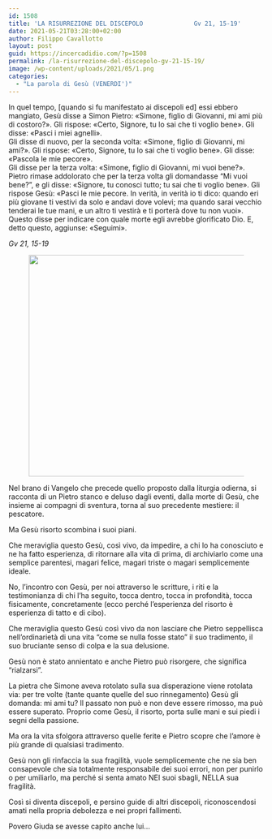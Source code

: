 ```yaml
---
id: 1508
title: 'LA RISURREZIONE DEL DISCEPOLO              Gv 21, 15-19'
date: 2021-05-21T03:28:00+02:00
author: Filippo Cavallotto
layout: post
guid: https://incercadidio.com/?p=1508
permalink: /la-risurrezione-del-discepolo-gv-21-15-19/
image: /wp-content/uploads/2021/05/1.png
categories:
  - "La parola di Gesù (VENERDI')"
---
```

  
  
In quel tempo, [quando si fu manifestato ai discepoli ed] essi ebbero mangiato, Gesù disse a Simon Pietro: «Simone, figlio di Giovanni, mi ami più di costoro?». Gli rispose: «Certo, Signore, tu lo sai che ti voglio bene». Gli disse: «Pasci i miei agnelli».  
Gli disse di nuovo, per la seconda volta: «Simone, figlio di Giovanni, mi ami?». Gli rispose: «Certo, Signore, tu lo sai che ti voglio bene». Gli disse: «Pascola le mie pecore».  
Gli disse per la terza volta: «Simone, figlio di Giovanni, mi vuoi bene?». Pietro rimase addolorato che per la terza volta gli domandasse &#8220;Mi vuoi bene?&#8221;, e gli disse: «Signore, tu conosci tutto; tu sai che ti voglio bene». Gli rispose Gesù: «Pasci le mie pecore. In verità, in verità io ti dico: quando eri più giovane ti vestivi da solo e andavi dove volevi; ma quando sarai vecchio tenderai le tue mani, e un altro ti vestirà e ti porterà dove tu non vuoi».  
Questo disse per indicare con quale morte egli avrebbe glorificato Dio. E, detto questo, aggiunse: «Seguimi». 

<p class="has-text-align-right">
  <em>Gv 21, 15-19</em>
</p><figure class="wp-block-image size-large is-resized">

<img src="https://incercadidio.com/wp-content/uploads/2021/05/2.png" alt="" class="wp-image-1509" width="818" height="437" srcset="https://incercadidio.com/wp-content/uploads/2021/05/2.png 775w, https://incercadidio.com/wp-content/uploads/2021/05/2-300x160.png 300w, https://incercadidio.com/wp-content/uploads/2021/05/2-768x410.png 768w" sizes="(max-width: 818px) 100vw, 818px" /> </figure> 

Nel brano di Vangelo che precede quello proposto dalla liturgia odierna, si racconta di un Pietro stanco e deluso dagli eventi, dalla morte di Gesù, che insieme ai compagni di sventura, torna al suo precedente mestiere: il pescatore.

Ma Gesù risorto scombina i suoi piani.

Che meraviglia questo Gesù, così vivo, da impedire, a chi lo ha conosciuto e ne ha fatto esperienza, di ritornare alla vita di prima, di archiviarlo come una semplice parentesi, magari felice, magari triste o magari semplicemente ideale.

No, l&#8217;incontro con Gesù, per noi attraverso le scritture, i riti e la testimonianza di chi l&#8217;ha seguito, tocca dentro, tocca in profondità, tocca fisicamente, concretamente (ecco perché l&#8217;esperienza del risorto è esperienza di tatto e di cibo).

Che meraviglia questo Gesù così vivo da non lasciare che Pietro seppellisca nell&#8217;ordinarietà di una vita “come se nulla fosse stato” il suo tradimento, il suo bruciante senso di colpa e la sua delusione.

Gesù non è stato annientato e anche Pietro può risorgere, che significa “rialzarsi”.

La pietra che Simone aveva rotolato sulla sua disperazione viene rotolata via: per tre volte (tante quante quelle del suo rinnegamento) Gesù gli domanda: mi ami tu? Il passato non può e non deve essere rimosso, ma può essere superato. Proprio come Gesù, il risorto, porta sulle mani e sui piedi i segni della passione.

Ma ora la vita sfolgora attraverso quelle ferite e Pietro scopre che l&#8217;amore è più grande di qualsiasi tradimento. 

Gesù non gli rinfaccia la sua fragilità, vuole semplicemente che ne sia ben consapevole che sia totalmente responsabile dei suoi errori, non per punirlo o per umiliarlo, ma perché si senta amato NEI suoi sbagli, NELLA sua fragilità. 

Così si diventa discepoli, e persino guide di altri discepoli, riconoscendosi amati nella propria debolezza e nei propri fallimenti.

Povero Giuda se avesse capito anche lui&#8230;